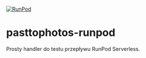[![RunPod](https://api.runpod.io/badge/acjurek/pasttophotos-runpod)](https://console.runpod.io/hub/acjurek/pasttophotos-runpod)

# pasttophotos-runpod

Prosty handler do testu przepływu RunPod Serverless.
